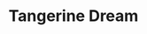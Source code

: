 ---
title: "Tangerine Dream"
summary: "Founded by the late , Tangerine Dream is perhaps the premier exponent of \"electronic rock\" music of the \"Berlin School\". From their \"free-rock\" beginnings in the nascent \"krautrock\" scene to the eventual synthesizer-based trio which signed to , this German group can take significant credit in introducing synthesizer- and sequencer-based electronic music to most of the Western rock world. At the height of their success - during the mid to late 1970s - TD's spacey, pulsing music earned them a tenacious cult following. By the late Seventies, however, line-ups, and more importantly, the formula changed, tilting towards more conventional \"rock\" music. By the early 1980s, TD was primarily releasing influential soundtrack work, before settling into New Age content by mid-decade. Formed in Berlin in 1967, the initial line up included , and . Their compositions, or rather experimental improvisations, had roots in the psychedelia of London albeit with the \"krautrock\" twist. *Electronic Meditation* is perhaps a misnomer; traditional instrumentation of organ, drums, guitar, cello, flute were hardly electronic and \"freak out jamming\" is the more appropriate adjective, reflecting the confluence of Twentieth Century avant-garde music. Both Schnitzler and Schulze would depart after this album, with the latter forming and going on to become the other major proponent of the \"Berlin School\". Second album, *Alpha Centauri*, saw the addition of long-standing member replacing Schulze, while would come aboard for *Zeit*. Although unissued until the mid-1980s, *Green Desert* was recorded in 1973. The core of Froese, Franke and Baumann would sign to Virgin Records in 1973, and the subsequent release *Phaedra* would cement their style for years to come. Understated, droning keyboard and guitar melodies intertwined with ambient washes of reverberating electronic textures, utilizing synthesizers and sequencers, was typical of the TD sound. Compositions were long, melodic, pulsing pieces. temporarily replaced Baumann for an Australian tour in 1975. One highlight of the Virgin period was *Sorcerer*, a soundtrack to the film of the same name. After Baumann's departure in 1978, TD experimented with the formula on *Cyclone*, which saw the addition of , adding vocals and woodwinds and on drums. *Force Majeure* was the classic of this period. would join for *Tangram*. This line-up remained stable until the mid-1980s, as the group shifted toward more rhythmic textures. The increased emphasis on sequencers and rhythm in the first half of the 1980s divided fans, as did subsequent releases which veered heavily into relatively accessible, uplifting melodies. After a brief stint with from 1984 to 1988, TD signed to Baumann's label and then the equally New Agey , fully embracing digital textures and seeking to distance the group from its moody, psychedelic past. replaced Schmölling in 1985, and was in turn replaced by Froese's son in 1990. Franke left in 1987 over creative differences with Froese. After a mid-1990s move to Edgar Froese's own label , TD's reputation as a New Age band became less appropriate—father and son experimented with more modern sounds and revisited elements of past glories—but the group's artistic direction remained fairly entrenched in melodic pop-rock territory, with an increased use of acoustic instruments, particularly on stage. With Edgar Froese's death in 2015, the band continues, but with none of its original members."
image: "tangerine-dream.jpg"
apple_music_artist_url: "None"
---